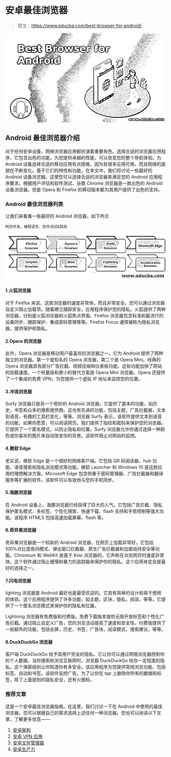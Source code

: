 # 安卓最佳浏览器

> 原文：<https://www.educba.com/best-browser-for-android/>

![List of Best Browsers for Android](img/18d860515450c55127317063dfd0077c.png)



## Android 最佳浏览器介绍

对于任何安卓设备，网络浏览器应用都扮演着重要角色。选择合适的浏览器应用程序，它包含出色的功能，为您提供卓越的性能，可以改变您的整个导航体验。为 Android 设备选择合适的移动应用有点困难，因为有很多应用可用，而且网络的面貌在不断变化。基于它们的特性和功能，在本文中，我们将讨论一些最好的 Android 设备浏览器。这使您可以选择合适的浏览器来满足您的 Android 应用程序要求。根据用户评估和软件测试，谷歌 Chrome 浏览器是一款出色的 Android 设备浏览器。但是 Opera 和 Firefox 的移动版本都为其用户提供了出色的支持。

### Android 最佳浏览器列表

让我们来看看一些最好的 Android 浏览器，如下所示

<small>网页开发、编程语言、软件测试&其他</small>

![List of Best Browsers for Android](img/8820684bcba28b5bb1dee152208aa9f9.png)



#### 1.火狐浏览器

对于 Firefox 来说，这款浏览器的速度非常快，而且非常安全。您可以通过浏览器自定义阻止加载项。随着建立跟踪安全，应用程序保护您的隐私。火狐提供了两种浏览器，分别是火狐浏览器和火狐焦点界面。Firefox 浏览器包含标准和最流行的设备同步、跟踪保护、集成密码管理等等。Firefox Focus 通常被称为隐私浏览器，提供保护和隐私。

#### 2.Opera 的浏览器

此外，Opera 浏览器是移动用户最喜欢的浏览器之一。它为 Android 提供了两种独立的浏览器。第一个是知名的 Opera 浏览器，第二个是 Opera Mini。经典的 Opera 浏览器具有部分广告拦截、视频压缩和仪表板功能。这些功能加快了网站的加载速度。一个轻量级和更小的替代方案是 Opera Mini 浏览器。Opera 还提供了一个集成的免费 VPN，为您提供一个虚拟 IP 地址来监控您的位置。

#### 3.冲浪浏览器

Surfy 浏览器只是另一个奇妙的 Android 浏览器。它提供了基本的功能，如历史，书签和众多的搜索提供商。这也有先进的功能，包括主题，广告拦截器，文本到语音，有趣的工具栏变化，等等。浏览器 Surfy 表示，该软件提供文本到语音的功能，如果你愿意，可以阅读网页。我们提供了指纹和密码来保护您的浏览器。它提供了一个匿名模式，以防止隐私和位置。Surfy 浏览器允许你通过选择一种颜色或你喜欢的图片来自动改变你的背景。该软件阻止对网站的监控。

#### 4.微软 Edge

老实说，微软 Edge 是一个很好的网络客户端。它包括 QR 码阅读器、hub 功能、语音搜索和隐私浏览模式等功能。微软 Launcher 和 Windows 10 是这款应用的理想解决方案。Microsoft Edge 包含侧重于密码管理器、广告拦截器和翻译服务等扩展的软件。该软件可以有效地与您的手机同步。

#### 5.海豚浏览器

在 Android 设备上，海豚浏览器已经获得了巨大的人气。它包括广告拦截、隐私保护匿名模式、多标签、个性化搜索、快速下载、flash 支持和手势控制等强大功能。该程序 HTML5 包括高速加载屏幕、flash 等。

#### 6.奇异果浏览器

奇异果浏览器是一个较新的 Android 浏览器，在网页上加载非常好。它包括 100%对比度夜间模式、弹出窗口拦截器、原生广告拦截器和加密劫持安全等功能。Chromium 和 WebKit 是基于 Kiwi 浏览器的。它声称在浏览网页时速度非常快。这个软件通过阻止缓慢和暴力的追踪器来保护你的隐私。这个应用肯定会是最好的选择之一。

#### 7.闪电浏览器

lighting 浏览器是 Android 最好也是最受欢迎的。它具有简单的设计和易于使用的体验。这个应用程序提供了许多功能，如主题，区块，隐私，阅读，等等。它提供了一个匿名浏览模式来保护你的隐私和位置。

Lightning 浏览器有免费版和付费版。免费下载版本提供无限开放标签和个性化广告拦截。通过阻止自定义广告，您的浏览活动提高了速度和安全性。付费版提供了一些额外的功能，包括全屏，历史，书签，广告块，阅读模式，搜索建议，等等。

#### 8.DuckDuckGo 浏览器

客户端 DuckDuckGo 给予其用户完全的隐私。它让你可以通过网络浏览器控制你的个人数据。当你搜索和浏览互联网时，浏览器 DuckDuckGo 给你一定程度的隐私。这个保密级别让你知道你有多安全。该应用程序为您提供常规浏览功能，包括标签、自动和书签。该软件监控广告。为了让你在 tap 上删除你所有的数据和标签，除了上面提到的隐私安全，还有火图标。

### 推荐文章

这是一个安卓最佳浏览器指南。在这里，我们讨论一下在 Android 中使用的最佳浏览器。您可以根据自己的需求选择上述任何一种浏览器。您也可以阅读以下文章，了解更多信息——

1.  [安卓架构](https://www.educba.com/android-architecture/)
2.  [安卓 VPN 应用](https://www.educba.com/vpn-applications-for-android/)
3.  [安卓文件管理器](https://www.educba.com/android-file-manager/)
4.  [安卓生产力](https://www.educba.com/android-productivity/)





